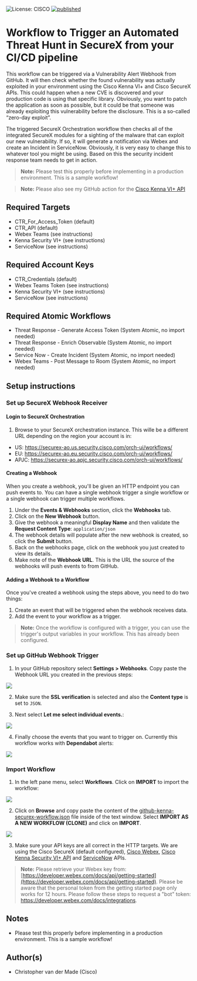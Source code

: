 ![License: CISCO](https://img.shields.io/badge/License-CISCO-blue.svg)
[![published](https://static.production.devnetcloud.com/codeexchange/assets/images/devnet-published.svg)](https://developer.cisco.com/codeexchange/github/repo/chrivand/github-kenna-securex-workflow)

# Workflow to Trigger an Automated Threat Hunt in SecureX from your CI/CD pipeline 

This workflow can be triggered via a Vulnerability Alert Webhook from GitHub. It will then check whether the found vulnerability was actually exploited in your environment using the Cisco Kenna VI+ and Cisco SecureX APIs. This could happen when a new CVE is discovered and your production code is using that specific library. Obviously, you want to patch the application as soon as possible, but it could be that someone was already exploiting this vulnerability before the disclosure. This is a so-called “zero-day exploit”. 

The triggered SecureX Orchestration workflow then checks all of the integrated SecureX modules for a sighting of the malware that can exploit our new vulnerability. If so, it will generate a notification via Webex and create an Incident in ServiceNow. Obviously, it is very easy to change this to whatever tool you might be using. Based on this the security incident response team needs to get in action.

> **Note:** Please test this properly before implementing in a production environment. This is a sample workflow!

> **Note:** Please also see my GitHub action for the [Cisco Kenna VI+ API](https://github.com/chrivand/action-kenna-cve-exploits-js)

## Required Targets
- CTR_For_Access_Token (default)
- CTR_API (default)
- Webex Teams (see instructions)
- Kenna Security VI+ (see instructions)
- ServiceNow (see instructions)

## Required Account Keys
- CTR_Credentials (default)
- Webex Teams Token (see instructions)
- Kenna Security VI+ (see instructions)
- ServiceNow (see instructions)

## Required Atomic Workflows
- Threat Response - Generate Access Token (System Atomic, no import needed)
- Threat Response - Enrich Observable (System Atomic, no import needed)
- Service Now - Create Incident (System Atomic, no import needed)
- Webex Teams - Post Message to Room (System Atomic, no import needed)

## Setup instructions

### Set up SecureX Webhook Receiver
#### Login to SecureX Orchestration
1. Browse to your SecureX orchestration instance. This wille be a different URL depending on the region your account is in: 

* US: https://securex-ao.us.security.cisco.com/orch-ui/workflows/
* EU: https://securex-ao.eu.security.cisco.com/orch-ui/workflows/
* APJC: https://securex-ao.apjc.security.cisco.com/orch-ui/workflows/

#### Creating a Webhook
When you create a webhook, you'll be given an HTTP endpoint you can push events to. You can have a single webhook trigger a single workflow or a single webhook can trigger multiple workflows.

1. Under the **Events & Webhooks** section, click the **Webhooks** tab.
2. Click on the **New Webhook** button.
3. Give the webhook a meaningful **Display Name** and then validate the **Request Content Type**: `application/json`
4. The webhook details will populate after the new webhook is created, so click the **Submit** button.
5. Back on the webhooks page, click on the webhook you just created to view its details.
6. Make note of the **Webhook URL**. This is the URL the source of the webhooks will push events to from GitHub.

#### Adding a Webhook to a Workflow
Once you've created a webhook using the steps above, you need to do two things:
1. Create an event that will be triggered when the webhook receives data.
2. Add the event to your workflow as a trigger.

> **Note:** Once the workflow is configured with a trigger, you can use the trigger's output variables in your workflow. This has already been configured.

### Set up GitHub Webhook Trigger
1. In your GitHub repository select **Settings > Webhooks**. Copy paste the Webhook URL you created in the previous steps:

![](screenshots/create-webhook.png)

2. Make sure the **SSL verification** is selected and also the **Content type** is set to `JSON`.

3. Next select **Let me select individual events.**:

![](screenshots/select-trigger.png)

4. Finally choose the events that you want to trigger on. Currently this workflow works with **Dependabot** alerts:

![](screenshots/dependabot-alert.png)

### Import Workflow

1. In the left pane menu, select **Workflows**. Click on **IMPORT** to import the workflow:

![](screenshots/import-workflow.png)

2. Click on **Browse** and copy paste the content of the [github-kenna-securex-workflow.json](https://raw.githubusercontent.com/chrivand/github-kenna-securex-workflow/main/github-kenna-securex-workflow.json) file inside of the text window. Select **IMPORT AS A NEW WORKFLOW (CLONE)** and click on **IMPORT**.

![](screenshots/copy-paste.png)

3. Make sure your API keys are all correct in the HTTP targets. We are using the Cisco SecureX (default configured), [Cisco Webex](https://developer.webex.com/docs/api/getting-started), [Cisco Kenna Security VI+ API](https://apidocs.kennasecurity.com/reference/show-malware-hashes-1) and [ServiceNow](https://docs.servicenow.com/bundle/paris-application-development/page/build/applications/concept/api-rest.html) APIs.

> **Note:** Please retrieve your Webex key from: [https://developer.webex.com/docs/api/getting-started](https://developer.webex.com/docs/api/getting-started). Please be aware that the personal token from the getting started page only works for 12 hours. Please follow these steps to request a "bot" token: https://developer.webex.com/docs/integrations.


## Notes

* Please test this properly before implementing in a production environment. This is a sample workflow!

## Author(s)

* Christopher van der Made (Cisco)
